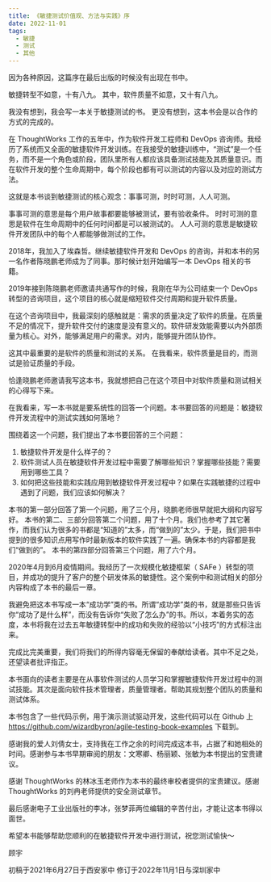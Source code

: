 ```yaml
---
title: 《敏捷测试价值观、方法与实践》序
date: 2022-11-01
tags:
  - 敏捷
  - 测试
  - 其他
---
```


因为各种原因，这篇序在最后出版的时候没有出现在书中。

敏捷转型不如意，十有八九。
其中，软件质量不如意，又十有八九。

我没有想到，我会写一本关于敏捷测试的书。
更没有想到，这本书会是以合作的方式的完成的。

在 ThoughtWorks 工作的五年中，作为软件开发工程师和 DevOps 咨询师。我经历了系统而又全面的敏捷软件开发训练。在我接受的敏捷训练中，“测试”是一个任务，而不是一个角色或阶段，团队里所有人都应该具备测试技能及其质量意识。而在软件开发的整个生命周期中，每个阶段也都有可以测试的内容以及对应的测试方法。

这就是本书谈到敏捷测试的核心观念：事事可测，时时可测，人人可测。

事事可测的意思是每个用户故事都要能够被测试，要有验收条件。
时时可测的意思是软件在生命周期中的任何时间都是可以被测试的。
人人可测的意思是敏捷软件开发团队中的每个人都能够做测试的工作。

2018年，我加入了埃森哲。继续敏捷软件开发和 DevOps 的咨询，并和本书的另一名作者陈晓鹏老师成为了同事。那时候计划开始编写一本 DevOps 相关的书籍。

2019年接到陈晓鹏老师邀请共通写作的时候，我刚在华为公司结束一个 DevOps 转型的咨询项目，这个项目的核心就是缩短软件交付周期和提升软件质量。

在这个咨询项目中，我最深刻的感触就是：需求的质量决定了软件的质量。在质量不足的情况下，提升软件交付的速度是没有意义的。软件研发效能需要以内外部质量为核心。对外，能够满足用户的需求。对内，能够提升团队协作。

这其中最重要的是软件的质量和测试的关系。
在我看来，软件质量是目的，而测试是验证质量的手段。

恰逢晓鹏老师邀请我写这本书，我就想把自己在这个项目中对软件质量和测试相关的心得写下来。

在我看来，写一本书就是要系统性的回答一个问题。本书要回答的问题是：敏捷软件开发流程中的测试实践如何落地？

围绕着这一个问题，我们提出了本书要回答的三个问题：

1. 敏捷软件开发是什么样子的？
2. 软件测试人员在敏捷软件开发过程中需要了解哪些知识？掌握哪些技能？需要用到哪些工具？
3. 如何把这些技能和实践应用到敏捷软件开发过程中？如果在实践敏捷的过程中遇到了问题，我们应该如何解决？

本书的第一部分回答了第一个问题，用了三个月，晓鹏老师很早就把大纲和内容写好。
本书的第二、三部分回答第二个问题，用了十个月。我们也参考了其它著作，而我们认为很多的书都是“知道的”太多，而“做到的”太少。于是，我们把书中提到的很多知识点用写作时最新版本的软件实践了一遍。确保本书的内容都是我们“做到的”。
本书的第四部分回答第三个问题，用了六个月。

2020年4月到6月疫情期间。我经历了一次规模化敏捷框架（ SAFe ）转型的项目，并成功的提升了客户的整个研发体系的敏捷性。这个案例中和测试相关的部分内容构成了本书的最后一章。

我避免把这本书写成一本“成功学”类的书。所谓“成功学”类的书，就是那些只告诉你“成功了是什么样”，而没有告诉你“失败了怎么办”的书。所以，本着务实的态度，本书将我在过去五年敏捷转型中的成功和失败的经验以“小技巧”的方式标注出来。

完成比完美重要，我们将我们的所得内容毫无保留的奉献给读者。其中不足之处，还望读者批评指正。

本书面向的读者主要是在从事软件测试的人员学习和掌握敏捷软件开发过程中的测试技能。其次是面向软件技术管理者，质量管理者。帮助其规划整个团队的质量和测试体系。

本书包含了一些代码示例，用于演示测试驱动开发，这些代码可以在 Github 上<https://github.com/wizardbyron/agile-testing-book-examples> 下载到。

感谢我的爱人刘倩女士，支持我在工作之余的时间完成这本书，占据了和她相处的时间。感谢参与本书早期审阅的朋友：文寒卿、杨丽颖、张敏为本书提出的宝贵建议。

感谢 ThoughtWorks 的林冰玉老师作为本书的最终审校者提供的宝贵建议。感谢 ThoughtWorks 的刘冉老师提供的安全测试章节。

最后感谢电子工业出版社的李冰，张梦菲两位编辑的辛苦付出，才能让这本书得以面世。

希望本书能够帮助您顺利的在敏捷软件开发中进行测试，祝您测试愉快～

顾宇

初稿于2021年6月27日于西安家中
修订于2022年11月1日与深圳家中
